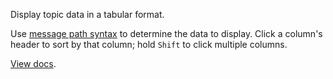 Display topic data in a tabular format.

Use [message path syntax](#help:message-path-syntax) to determine the data to display. Click a column's header to sort by that column; hold `Shift` to click multiple columns.

[View docs](https://foxglove.dev/docs/panels/table).
